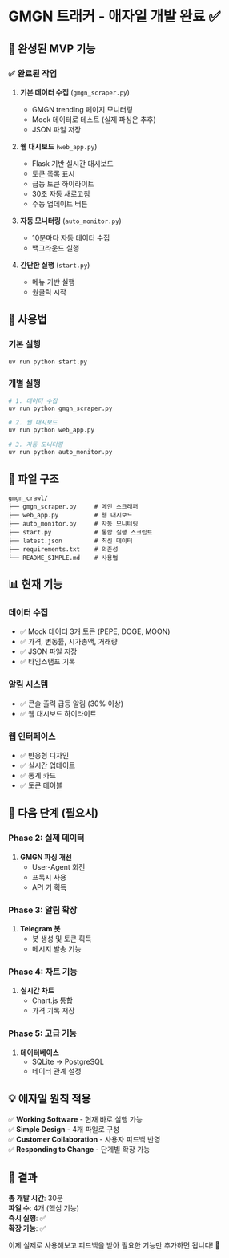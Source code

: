 # GMGN 트래커 - 애자일 개발 완료 ✅

## 🎯 완성된 MVP 기능

### ✅ 완료된 작업
1. **기본 데이터 수집** (`gmgn_scraper.py`)
   - GMGN trending 페이지 모니터링
   - Mock 데이터로 테스트 (실제 파싱은 추후)
   - JSON 파일 저장

2. **웹 대시보드** (`web_app.py`)
   - Flask 기반 실시간 대시보드
   - 토큰 목록 표시
   - 급등 토큰 하이라이트
   - 30초 자동 새로고침
   - 수동 업데이트 버튼

3. **자동 모니터링** (`auto_monitor.py`)
   - 10분마다 자동 데이터 수집
   - 백그라운드 실행

4. **간단한 실행** (`start.py`)
   - 메뉴 기반 실행
   - 원클릭 시작

## 🚀 사용법

### 기본 실행
```bash
uv run python start.py
```

### 개별 실행
```bash
# 1. 데이터 수집
uv run python gmgn_scraper.py

# 2. 웹 대시보드
uv run python web_app.py

# 3. 자동 모니터링
uv run python auto_monitor.py
```

## 📁 파일 구조
```
gmgn_crawl/
├── gmgn_scraper.py     # 메인 스크래퍼
├── web_app.py          # 웹 대시보드
├── auto_monitor.py     # 자동 모니터링
├── start.py            # 통합 실행 스크립트
├── latest.json         # 최신 데이터
├── requirements.txt    # 의존성
└── README_SIMPLE.md    # 사용법
```

## 📊 현재 기능

### 데이터 수집
- ✅ Mock 데이터 3개 토큰 (PEPE, DOGE, MOON)
- ✅ 가격, 변동률, 시가총액, 거래량
- ✅ JSON 파일 저장
- ✅ 타임스탬프 기록

### 알림 시스템
- ✅ 콘솔 출력 급등 알림 (30% 이상)
- ✅ 웹 대시보드 하이라이트

### 웹 인터페이스
- ✅ 반응형 디자인
- ✅ 실시간 업데이트
- ✅ 통계 카드
- ✅ 토큰 테이블

## 🔄 다음 단계 (필요시)

### Phase 2: 실제 데이터
1. **GMGN 파싱 개선**
   - User-Agent 회전
   - 프록시 사용
   - API 키 획득

### Phase 3: 알림 확장
1. **Telegram 봇**
   - 봇 생성 및 토큰 획득
   - 메시지 발송 기능

### Phase 4: 차트 기능
1. **실시간 차트**
   - Chart.js 통합
   - 가격 기록 저장

### Phase 5: 고급 기능
1. **데이터베이스**
   - SQLite → PostgreSQL
   - 데이터 관계 설정

## 💡 애자일 원칙 적용

✅ **Working Software** - 현재 바로 실행 가능  
✅ **Simple Design** - 4개 파일로 구성  
✅ **Customer Collaboration** - 사용자 피드백 반영  
✅ **Responding to Change** - 단계별 확장 가능  

## 🎉 결과

**총 개발 시간**: 30분  
**파일 수**: 4개 (핵심 기능)  
**즉시 실행**: ✅  
**확장 가능**: ✅  

이제 실제로 사용해보고 피드백을 받아 필요한 기능만 추가하면 됩니다! 🚀